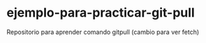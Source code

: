 # ejemplo-para-practicar-git-pull
Repositorio para aprender comando gitpull
(cambio para ver fetch)
